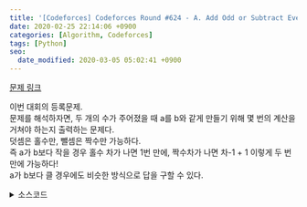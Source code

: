 ```yaml
---
title: '[Codeforces] Codeforces Round #624 - A. Add Odd or Subtract Even'
date: 2020-02-25 22:14:06 +0900
categories: [Algorithm, Codeforces]
tags: [Python]
seo:
  date_modified: 2020-03-05 05:02:41 +0900
---
```


[문제 링크](https://codeforces.com/contest/1311/problem/A)

이번 대회의 등록문제.<br>
문제를 해석하자면, 두 개의 수가 주어졌을 때 a를 b와 같게 만들기 위해 몇 번의 계산을 거쳐야 하는지 출력하는 문제다.<br>
덧셈은 홀수만, 뺄셈은 짝수만 가능하다.<br>
즉 a가 b보다 작을 경우 홀수 차가 나면 1번 만에, 짝수차가 나면 차-1 + 1 이렇게 두 번만에 가능하다!<br>
a가 b보다 클 경우에도 비슷한 방식으로 답을 구할 수 있다.

<details>
  <summary> 소스코드 </summary>
    <div markdown="1">

```python

import sys
def input(): return sys.stdin.readline().rstrip()
 
for T in range(int(input())):
    a, b = map(int, input().split())
    if a==b:
        print(0)
    elif a>b:
        if (b-a)%2:
            print(2)
        else :
            print(1)
    else:
        if (a-b)%2:
            print(1)
        else:
            print(2)
```

</div>
</details>